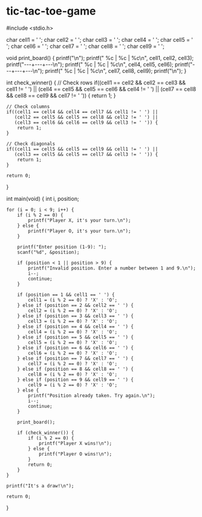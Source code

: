 # tic-tac-toe-game
#include <stdio.h>

char cell1 = ' ';
char cell2 = ' ';
char cell3 = ' ';
char cell4 = ' ';
char cell5 = ' ';
char cell6 = ' ';
char cell7 = ' ';
char cell8 = ' ';
char cell9 = ' ';

void print_board() {
    printf("\n");
    printf(" %c | %c | %c\n", cell1, cell2, cell3);
    printf("---+---+---\n");
    printf(" %c | %c | %c\n", cell4, cell5, cell6);
    printf("---+---+---\n");
    printf(" %c | %c | %c\n", cell7, cell8, cell9);
    printf("\n");
}

int check_winner() {
    // Check rows
    if((cell1 == cell2 && cell2 == cell3 && cell1 != ' ') ||
       (cell4 == cell5 && cell5 == cell6 && cell4 != ' ') ||
       (cell7 == cell8 && cell8 == cell9 && cell7 != ' ')) {
        return 1;
    }
    
    // Check columns
    if((cell1 == cell4 && cell4 == cell7 && cell1 != ' ') ||
       (cell2 == cell5 && cell5 == cell8 && cell2 != ' ') ||
       (cell3 == cell6 && cell6 == cell9 && cell3 != ' ')) {
        return 1;
    }
    
    // Check diagonals
    if((cell1 == cell5 && cell5 == cell9 && cell1 != ' ') ||
       (cell3 == cell5 && cell5 == cell7 && cell3 != ' ')) {
        return 1;
    }
    
    return 0;
}

int main(void) {
    int i, position;
    
    for (i = 0; i < 9; i++) {
        if (i % 2 == 0) {
            printf("Player X, it's your turn.\n");
        } else {
            printf("Player O, it's your turn.\n");
        }
        
        printf("Enter position (1-9): ");
        scanf("%d", &position);
        
        if (position < 1 || position > 9) {
            printf("Invalid position. Enter a number between 1 and 9.\n");
            i--;
            continue;
        }
        
        if (position == 1 && cell1 == ' ') {
            cell1 = (i % 2 == 0) ? 'X' : 'O';
        } else if (position == 2 && cell2 == ' ') {
            cell2 = (i % 2 == 0) ? 'X' : 'O';
        } else if (position == 3 && cell3 == ' ') {
            cell3 = (i % 2 == 0) ? 'X' : 'O';
        } else if (position == 4 && cell4 == ' ') {
            cell4 = (i % 2 == 0) ? 'X' : 'O';
        } else if (position == 5 && cell5 == ' ') {
            cell5 = (i % 2 == 0) ? 'X' : 'O';
        } else if (position == 6 && cell6 == ' ') {
            cell6 = (i % 2 == 0) ? 'X' : 'O';
        } else if (position == 7 && cell7 == ' ') {
            cell7 = (i % 2 == 0) ? 'X' : 'O';
        } else if (position == 8 && cell8 == ' ') {
            cell8 = (i % 2 == 0) ? 'X' : 'O';
        } else if (position == 9 && cell9 == ' ') {
            cell9 = (i % 2 == 0) ? 'X' : 'O';
        } else {
            printf("Position already taken. Try again.\n");
            i--;
            continue;
        }
        
        print_board();
        
        if (check_winner()) {
            if (i % 2 == 0) {
                printf("Player X wins!\n");
            } else {
                printf("Player O wins!\n");
            }
            return 0;
        }
    }

    printf("It's a draw!\n");

    return 0;
}
